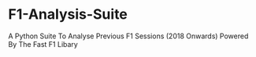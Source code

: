 # F1-Analysis-Suite
A Python Suite To Analyse Previous F1 Sessions (2018 Onwards) Powered By The Fast F1 Libary
